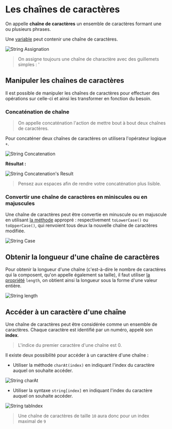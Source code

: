 # Les chaînes de caractères

On appelle **chaîne de caractères** un ensemble de caractères formant une ou plusieurs phrases.

Une [variable](https://github.com/TresorDeKelloggS/Lille_JavaScript_Wiki/wiki/Les-Variables) peut contenir une chaîne de caractères.

![String Assignation](https://raw.githubusercontent.com/TresorDeKelloggS/Lille_JavaScript_Wiki/master/ressources/strings/assignation.png)

> On assigne toujours une chaîne de charactère avec des guillemets simples : '

## Manipuler les chaînes de caractères

Il est possible de manipuler les chaînes de caractères pour effectuer des opérations sur celle-ci et ainsi les transformer en fonction du besoin.

### Concaténation de chaîne

> On appelle concaténation l'action de mettre bout à bout deux chaînes de caractères.

Pour concaténer deux chaînes de caractères on utilisera l'opérateur logique ```+```.

![String Concatenation](https://raw.githubusercontent.com/TresorDeKelloggS/Lille_JavaScript_Wiki/master/ressources/strings/concatenation.png)

**Résultat :**

![String Concatenation's Result](https://raw.githubusercontent.com/TresorDeKelloggS/Lille_JavaScript_Wiki/master/ressources/strings/concatenation_result.png)

> Pensez aux espaces afin de rendre votre concaténation plus lisible.

### Convertir une chaîne de caractères en miniscules ou en majuscules

Une chaîne de caractères peut être convertie en minuscule ou en majuscule en utilisant [la méthode](https://github.com/TresorDeKelloggS/Lille_JavaScript_Wiki/blob/master/md/objects/Les_objets.md#m%C3%A9thodes) appropré : respectivement `toLowerCase()` ou `toUpperCase()`, qui renvoient tous deux la nouvelle chaîne de caractères modifiée.

![String Case](https://raw.githubusercontent.com/TresorDeKelloggS/Lille_JavaScript_Wiki/master/ressources/strings/case.png)

## Obtenir la longueur d'une chaîne de caractères

Pour obtenir la longueur d'une chaîne (c'est-à-dire le nombre de caractères qui la composent, qu'on appelle également sa taille), il faut utiliser [la propriété](https://github.com/TresorDeKelloggS/Lille_JavaScript_Wiki/blob/master/md/objects/Les_objets.md#propri%C3%A9t%C3%A9s) `length`, on obtient ainsi la longueur sous la forme d'une valeur entière.

![String length](https://raw.githubusercontent.com/TresorDeKelloggS/Lille_JavaScript_Wiki/master/ressources/strings/length.png)

## Accéder à un caractère d'une chaîne

Une chaîne de caractères peut être considérée comme un ensemble de caractères. Chaque caractère est identifié par un numéro, appelé son **index**.

> L'indice du premier caractère d'une chaîne est 0.

Il existe deux possibilité pour accéder à un caractère d'une chaîne :

* Utiliser la méthode `charAt(index)` en indiquant l'index du caractère auquel on souhaite accéder.

![String charAt](https://raw.githubusercontent.com/TresorDeKelloggS/Lille_JavaScript_Wiki/master/ressources/strings/charat.png)

* Utiliser la syntaxe `string[index]` en indiquant l'index du caractère auquel on souhaite accéder.

![String tabIndex](https://raw.githubusercontent.com/TresorDeKelloggS/Lille_JavaScript_Wiki/master/ressources/strings/tabindex.png)

> Une chaîne de caractères de taille `10` aura donc pour un index maximal de `9`